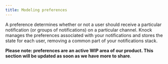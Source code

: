 ```yaml
---
title: Modeling preferences
---
```


A preference determines whether or not a user should receive a particular notification
(or groups of notifications) on a particular channel. Knock manages the preferences associated
with your notifications and stores the state for each user, removing a common part of your
notifications stack.

**Please note: preferences are an active WIP area of our product. This section will be updated as
soon as we have more to share**.

<!-- ## Updating a user preferences

```js
const Knock = require("@knocklabs/node");
const knock = new Knock(process.env.KNOCK_API_KEY);

await knock.users.updatePreferences(user.id, {});
```

## Common preference settings

## Configuring default preferences

## Multi-tenant preferences

In a multi-tenant environment your users might need to have _different preference settings per
tenant_ they are associated with. As a result your preferences would now be a key of
`(user_id, tenant_id)` -- the good news is Knock is designed with this use-case in mind! -->
